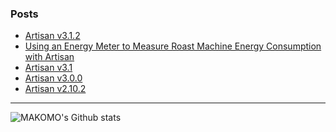 ### Posts

<!-- BLOG-POST-LIST:START -->
- [Artisan v3.1.2](https://artisan-roasterscope.blogspot.com/2025/04/artisan-v312.html)
- [Using an Energy Meter to Measure Roast Machine Energy Consumption with Artisan](https://artisan-roasterscope.blogspot.com/2025/04/using-energy-meter-to-measure-roast.html)
- [Artisan v3.1](https://artisan-roasterscope.blogspot.com/2024/11/artisan-v31.html)
- [Artisan v3.0.0](https://artisan-roasterscope.blogspot.com/2024/08/artisan-v300.html)
- [Artisan v2.10.2](https://artisan-roasterscope.blogspot.com/2024/02/artisan-v2102.html)
<!-- BLOG-POST-LIST:END -->

---

<img align="left" alt="MAKOMO's Github stats" src="https://github-readme-stats.vercel.app/api?username=MAKOMO&show_icons=true&hide_border=true&count_private=true" />

